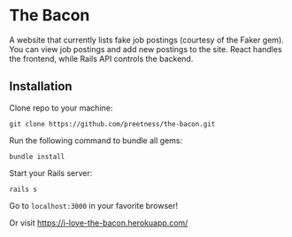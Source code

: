 # The Bacon

A website that currently lists fake job postings (courtesy of the Faker gem). You can view job postings and add new postings to the site. React handles the frontend, while Rails API controls the backend.

## Installation

Clone repo to your machine:

`git clone https://github.com/preetness/the-bacon.git`

Run the following command to bundle all gems:

`bundle install`

Start your Rails server:

`rails s`

Go to `localhost:3000` in your favorite browser!

Or visit https://i-love-the-bacon.herokuapp.com/
